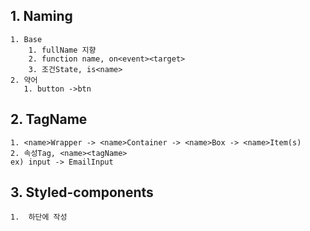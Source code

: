 ## 1. Naming

    1. Base
        1. fullName 지향
        2. function name, on<event><target>
        3. 조건State, is<name>
    2. 약어
       1. button ->btn

## 2. TagName

    1. <name>Wrapper -> <name>Container -> <name>Box -> <name>Item(s)
    2. 속성Tag, <name><tagName>
    ex) input -> EmailInput

## 3. Styled-components

    1.  하단에 작성
